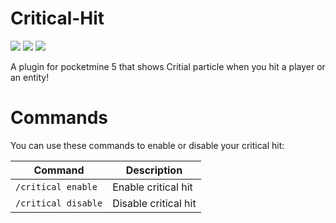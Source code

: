 # Critical-Hit
<a href="https://poggit.pmmp.io/p/CriticalHit"><img src="https://poggit.pmmp.io/shield.state/CriticalHit"></a>
<a href="https://poggit.pmmp.io/p/CriticalHit"><img src="https://poggit.pmmp.io/shield.api/CriticalHit"></a>
<a href="https://poggit.pmmp.io/p/CriticalHit"><img src="https://poggit.pmmp.io/shield.dl.total/CriticalHit"></a>
<p>A plugin for pocketmine 5 that shows Critial particle when you hit a player or an entity!</p>

# Commands
<p>You can use these commands to enable or disable your critical hit:</p>

Command | Description
--- | ---
`/critical enable` | Enable critical hit
`/critical disable` | Disable critical hit
